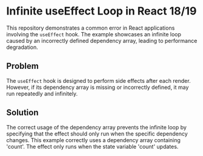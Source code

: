 # Infinite useEffect Loop in React 18/19

This repository demonstrates a common error in React applications involving the `useEffect` hook. The example showcases an infinite loop caused by an incorrectly defined dependency array, leading to performance degradation.

## Problem
The `useEffect` hook is designed to perform side effects after each render. However, if its dependency array is missing or incorrectly defined, it may run repeatedly and infinitely.

## Solution
The correct usage of the dependency array prevents the infinite loop by specifying that the effect should only run when the specific dependency changes.  This example correctly uses a dependency array containing 'count'. The effect only runs when the state variable 'count' updates.
